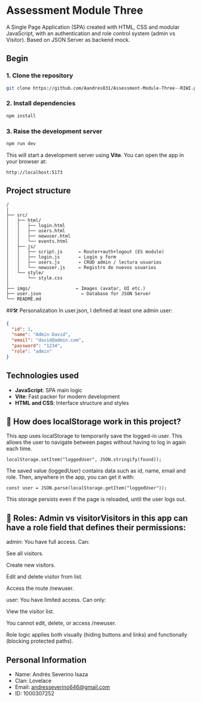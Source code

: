 # Assessment Module Three 
A Single Page Application (SPA) created with HTML, CSS and modular JavaScript, with an authentication and role control system (admin vs Visitor). Based on JSON Server as backend mock.

##  Begin

### 1. Clone the repository

```bash
git clone https://github.com/Aandres831/Assessment-Module-Three--RIWI.git
```

### 2. Install dependencies

```bash
npm install
```

### 3. Raise the development server

```bash
npm run dev
```

This will start a development server using **Vite**. You can open the app in your browser at:

```
http://localhost:5173
```

##  Project structure

```
/
│
├── src/
│   ├── html/
│   │   ├── login.html
│   │   ├── users.html
│   │   ├── newuser.html
│   │   └── events.html
│   ├── js/
│   │   ├── script.js      ← Router+auth+logout (ES module)
│   │   ├── login.js       ← Login y form
│   │   ├── users.js       ← CRUD admin / lectura usuarios
│   │   └── newuser.js     ← Registro de nuevos usuarios
│   └── style/
│       └── style.css
│
├── imgs/                 ← Images (avatar, UI etc.)
├── user.json               ← Database for JSON Server
└── README.md
```
##🛠 Personalization
In user.json, I defined at least one admin user:
```Json
{
  "id": 1,
  "name": "Admin David",
  "email": "david@admin.com",
  "password": "1234",
  "role": "admin"
}

```

##  Technologies used

- **JavaScript**: SPA main logic
- **Vite**: Fast packer for modern development
- **HTML and CSS**: Interface structure and styles

##  🧠 How does localStorage work in this project?
This app uses localStorage to temporarily save the logged-in user. This allows the user to navigate between pages without having to log in again each time.
```Js
localStorage.setItem("loggedUser", JSON.stringify(found));

```
The saved value (loggedUser) contains data such as id, name, email and role. Then, anywhere in the app, you can get it with:

```
const user = JSON.parse(localStorage.getItem("loggedUser"));
```
This storage persists even if the page is reloaded, until the user logs out.

##  🔐 Roles: Admin vs visitorVisitors in this app can have a role field that defines their permissions:

admin:
You have full access. Can:

See all visitors.

Create new visitors.

Edit and delete visitor from list.

Access the route /newuser.

user:
You have limited access. Can only:

View the visitor list.

You cannot edit, delete, or access /newuser.

Role logic applies both visually (hiding buttons and links) and functionally (blocking protected paths).

## Personal Information

- Name: Andrés Severino Isaza 
- Clan: Lovelace
- Email: andresseverino646@gmail.com
- ID: 1000307252
